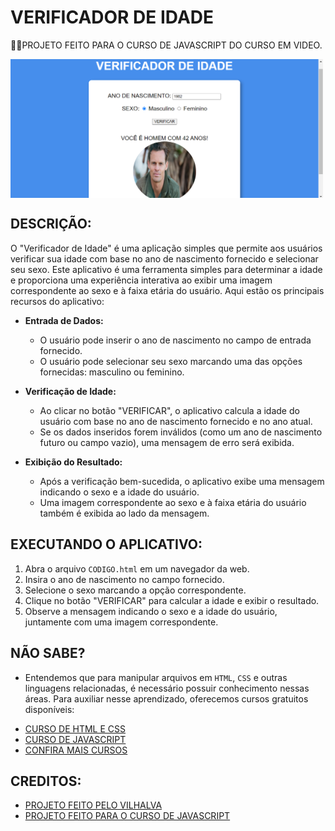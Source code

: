 # VERIFICADOR DE IDADE
👨‍🏫PROJETO FEITO PARA O CURSO DE JAVASCRIPT DO CURSO EM VIDEO.

<img src="FOTO.png" align="center" width="500"> <br>

## DESCRIÇÃO:
O "Verificador de Idade" é uma aplicação simples que permite aos usuários verificar sua idade com base no ano de nascimento fornecido e selecionar seu sexo. Este aplicativo é uma ferramenta simples para determinar a idade e proporciona uma experiência interativa ao exibir uma imagem correspondente ao sexo e à faixa etária do usuário. Aqui estão os principais recursos do aplicativo:

- **Entrada de Dados:**
  - O usuário pode inserir o ano de nascimento no campo de entrada fornecido.
  - O usuário pode selecionar seu sexo marcando uma das opções fornecidas: masculino ou feminino.

- **Verificação de Idade:**
  - Ao clicar no botão "VERIFICAR", o aplicativo calcula a idade do usuário com base no ano de nascimento fornecido e no ano atual.
  - Se os dados inseridos forem inválidos (como um ano de nascimento futuro ou campo vazio), uma mensagem de erro será exibida.

- **Exibição do Resultado:**
  - Após a verificação bem-sucedida, o aplicativo exibe uma mensagem indicando o sexo e a idade do usuário.
  - Uma imagem correspondente ao sexo e à faixa etária do usuário também é exibida ao lado da mensagem.

## EXECUTANDO O APLICATIVO:
1. Abra o arquivo `CODIGO.html` em um navegador da web.
2. Insira o ano de nascimento no campo fornecido.
3. Selecione o sexo marcando a opção correspondente.
4. Clique no botão "VERIFICAR" para calcular a idade e exibir o resultado.
5. Observe a mensagem indicando o sexo e a idade do usuário, juntamente com uma imagem correspondente.

## NÃO SABE?
- Entendemos que para manipular arquivos em `HTML`, `CSS` e outras linguagens relacionadas, é necessário possuir conhecimento nessas áreas. Para auxiliar nesse aprendizado, oferecemos cursos gratuitos disponíveis:
* [CURSO DE HTML E CSS](https://github.com/VILHALVA/CURSO-DE-HTML-E-CSS)
* [CURSO DE JAVASCRIPT](https://github.com/VILHALVA/CURSO-DE-JAVASCRIPT)
* [CONFIRA MAIS CURSOS](https://github.com/VILHALVA?tab=repositories&q=+topic:CURSO)

## CREDITOS:
- [PROJETO FEITO PELO VILHALVA](https://github.com/VILHALVA)
- [PROJETO FEITO PARA O CURSO DE JAVASCRIPT](https://github.com/VILHALVA/CURSO-DE-JAVASCRIPT)
